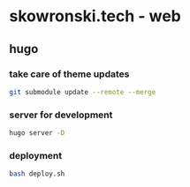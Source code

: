 # skowronski.tech - web

## hugo

### take care of theme updates

```bash
git submodule update --remote --merge
```

### server for development

```bash
hugo server -D
```

### deployment

```bash
bash deploy.sh
```

